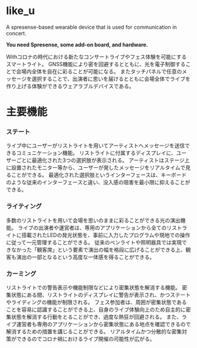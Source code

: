 # like_u
A spresense-based wearable device that is used for communication in concert.

**You need Spresense, some add-on board, and hardware.**

Withコロナの時代における新たなコンサートライブやフェス体験を可能にするスマートライト。
GNSS機能により密を回避するとともに、光を電子制御することで会場内全体を自在に彩ることが可能になる。
またタッチパネルで任意のメッセージを選択することで、出演者に思いを届けるとともに会場全体でライブを作り上げる体験ができるウェアラブルデバイスである。

# 主要機能

### ステート
ライブ中にユーザーがリストライトを用いてアーティストへメッセージを送信できるコミュニケーション機能。
リストライトに付属するディスプレイに、ユーザーごとに最適化された3つの選択肢が表示される。
アーティストはステージ上に設置されたモニター等から、ユーザーが発したメッセージをリアルタイムで見ることができる。
最適化された選択肢というインターフェースは、キーボードのような従来のインターフェースと違い、没入感の阻害を最小限に抑えることができる。
### ライティング
多数のリストライトを用いて会場を思いのままに彩ることができる光の演出機能。
ライブの出演者や運営者は、専用のアプリケーションから全てのリストライトに搭載されたLEDの発光状態を、事前に入力したプログラムや現地での操作に従って一元管理することができる。
従来のペンライトや照明器具では実現できなかった「観客席」という要素で演出の幅を格段に広げることができる上、観客も演出の一部となるという高度な一体感を得ることができる。
### カーミング
リストライトでの警告表示や機能制限などにより密集状態を解消する機能。
密集状態にある間、リストライトのディスプレイに警告が表示され、かつステートやライディングの機能が制限される。
フェス参加者は、周囲が密集状態であることを容易に認識することができる上、自身のライブ体験向上のため自主的に密集状態を解消する行動をとることができ、過度な熱狂が回避される。
また、ライブ運営者も専用のアプリケーションから密集状態にある地点を確認できるので解消するための措置を講じることができる。
リアルタイムかつ分散的な密集対策ができるのでコロナ禍におけるライブ開催の可能性が広がる。
